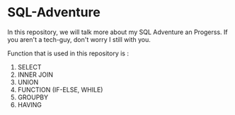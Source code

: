 # SQL-Adventure
In this repository, we will talk more about my SQL Adventure an Progerss.
If you aren't a tech-guy, don't worry I still with you.

Function that is used in this repository is :
1. SELECT
2. INNER JOIN
3. UNION
4. FUNCTION (IF-ELSE, WHILE)
5. GROUPBY
6. HAVING
